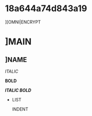 # 18a644a74d843a19

][OMNI|ENCRYPT

]MAIN
==============

]NAME
--------------

*ITALIC*

**BOLD**

***ITALIC BOLD***

- LIST

    INDENT
